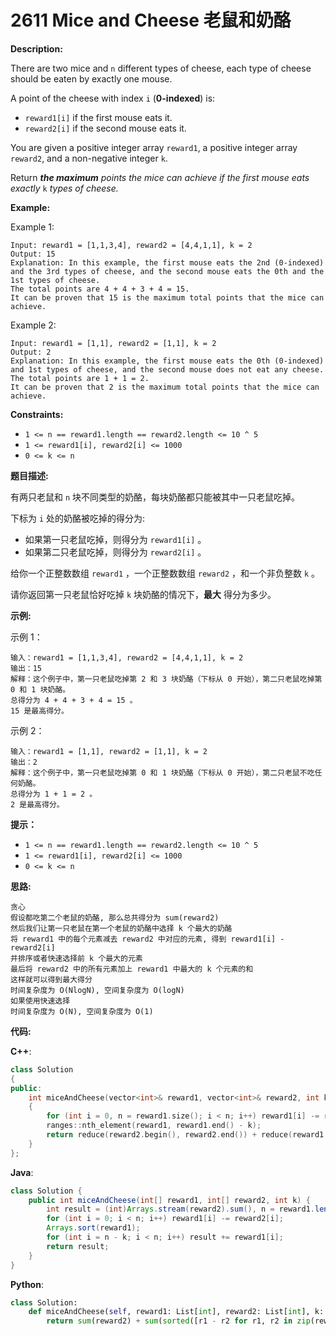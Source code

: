# 2611 Mice and Cheese 老鼠和奶酪

__Description:__

There are two mice and `n` different types of cheese, each type of cheese should be eaten by exactly one mouse.

A point of the cheese with index `i` (__0-indexed__) is:

- `reward1[i]` if the first mouse eats it.
- `reward2[i]` if the second mouse eats it.

You are given a positive integer array `reward1`, a positive integer array `reward2`, and a non-negative integer `k`.

Return ___the maximum__ points the mice can achieve if the first mouse eats exactly_ `k` _types of cheese._

__Example:__

Example 1:

```text
Input: reward1 = [1,1,3,4], reward2 = [4,4,1,1], k = 2
Output: 15
Explanation: In this example, the first mouse eats the 2nd (0-indexed) and the 3rd types of cheese, and the second mouse eats the 0th and the 1st types of cheese.
The total points are 4 + 4 + 3 + 4 = 15.
It can be proven that 15 is the maximum total points that the mice can achieve.
```

Example 2:

```text
Input: reward1 = [1,1], reward2 = [1,1], k = 2
Output: 2
Explanation: In this example, the first mouse eats the 0th (0-indexed) and 1st types of cheese, and the second mouse does not eat any cheese.
The total points are 1 + 1 = 2.
It can be proven that 2 is the maximum total points that the mice can achieve.
```

__Constraints:__

- `1 <= n == reward1.length == reward2.length <= 10 ^ 5`
- `1 <= reward1[i], reward2[i] <= 1000`
- `0 <= k <= n`

__题目描述:__

有两只老鼠和 `n` 块不同类型的奶酪，每块奶酪都只能被其中一只老鼠吃掉。

下标为 `i` 处的奶酪被吃掉的得分为:

- 如果第一只老鼠吃掉，则得分为 `reward1[i]` 。
- 如果第二只老鼠吃掉，则得分为 `reward2[i]` 。

给你一个正整数数组 `reward1` ，一个正整数数组 `reward2` ，和一个非负整数 `k` 。

请你返回第一只老鼠恰好吃掉 `k` 块奶酪的情况下，__最大__ 得分为多少。

__示例:__

示例 1：

```text
输入：reward1 = [1,1,3,4], reward2 = [4,4,1,1], k = 2
输出：15
解释：这个例子中，第一只老鼠吃掉第 2 和 3 块奶酪（下标从 0 开始），第二只老鼠吃掉第 0 和 1 块奶酪。
总得分为 4 + 4 + 3 + 4 = 15 。
15 是最高得分。
```

示例 2：

```text
输入：reward1 = [1,1], reward2 = [1,1], k = 2
输出：2
解释：这个例子中，第一只老鼠吃掉第 0 和 1 块奶酪（下标从 0 开始），第二只老鼠不吃任何奶酪。
总得分为 1 + 1 = 2 。
2 是最高得分。
```

__提示：__

- `1 <= n == reward1.length == reward2.length <= 10 ^ 5`
- `1 <= reward1[i], reward2[i] <= 1000`
- `0 <= k <= n`

__思路:__

```text
贪心
假设都吃第二个老鼠的奶酪, 那么总共得分为 sum(reward2)
然后我们让第一只老鼠在第一个老鼠的奶酪中选择 k 个最大的奶酪
将 reward1 中的每个元素减去 reward2 中对应的元素, 得到 reward1[i] - reward2[i]
并排序或者快速选择前 k 个最大的元素
最后将 reward2 中的所有元素加上 reward1 中最大的 k 个元素的和
这样就可以得到最大得分
时间复杂度为 O(NlogN), 空间复杂度为 O(logN)
如果使用快速选择
时间复杂度为 O(N), 空间复杂度为 O(1)
```

__代码:__

__C++__:

```C++
class Solution 
{
public:
    int miceAndCheese(vector<int>& reward1, vector<int>& reward2, int k) 
    {
        for (int i = 0, n = reward1.size(); i < n; i++) reward1[i] -= reward2[i];
        ranges::nth_element(reward1, reward1.end() - k);
        return reduce(reward2.begin(), reward2.end()) + reduce(reward1.end() - k, reward1.end());
    }
};
```

__Java__:

```Java
class Solution {
    public int miceAndCheese(int[] reward1, int[] reward2, int k) {
        int result = (int)Arrays.stream(reward2).sum(), n = reward1.length;
        for (int i = 0; i < n; i++) reward1[i] -= reward2[i];
        Arrays.sort(reward1);
        for (int i = n - k; i < n; i++) result += reward1[i];
        return result;
    }
}
```

__Python__:

```Python
class Solution:
    def miceAndCheese(self, reward1: List[int], reward2: List[int], k: int) -> int:
        return sum(reward2) + sum(sorted([r1 - r2 for r1, r2 in zip(reward1, reward2)], reverse=True)[:k])
```
